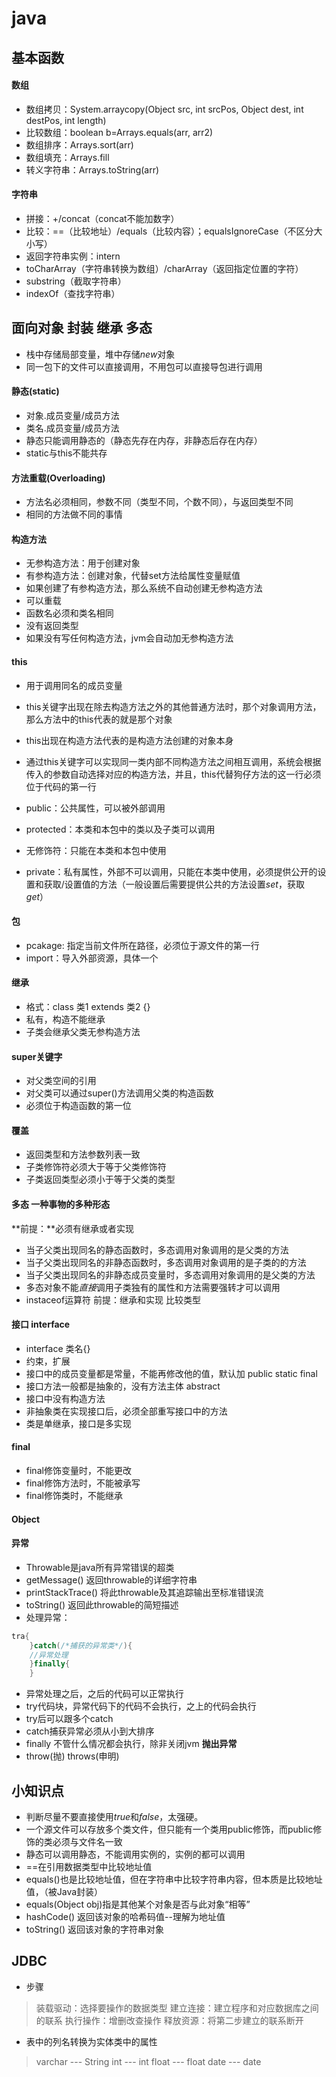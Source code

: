 # java
## 基本函数
#### 数组
* 数组拷贝：System.arraycopy(Object src, int srcPos, Object dest, int destPos, int length)
* 比较数组：boolean b=Arrays.equals(arr, arr2)
* 数组排序：Arrays.sort(arr)
* 数组填充：Arrays.fill
* 转义字符串：Arrays.toString(arr)
#### 字符串
* 拼接：+/concat（concat不能加数字）
* 比较：==（比较地址）/equals（比较内容）；equalsIgnoreCase（不区分大小写）
* 返回字符串实例：intern
* toCharArray（字符串转换为数组）/charArray（返回指定位置的字符）
* substring（截取字符串）
* indexOf（查找字符串）
## 面向对象 封装 继承 多态
* 栈中存储局部变量，堆中存储*new*对象
* 同一包下的文件可以直接调用，不用包可以直接导包进行调用
#### 静态(static)
* 对象.成员变量/成员方法
* 类名.成员变量/成员方法
* 静态只能调用静态的（静态先存在内存，非静态后存在内存）
* static与this不能共存
#### 方法重载(Overloading)
* 方法名必须相同，参数不同（类型不同，个数不同），与返回类型不同
* 相同的方法做不同的事情
#### 构造方法
* 无参构造方法：用于创建对象
* 有参构造方法：创建对象，代替set方法给属性变量赋值
* 如果创建了有参构造方法，那么系统不自动创建无参构造方法
* 可以重载
* 函数名必须和类名相同
* 没有返回类型
* 如果没有写任何构造方法，jvm会自动加无参构造方法
#### this
* 用于调用同名的成员变量
* this关键字出现在除去构造方法之外的其他普通方法时，那个对象调用方法，那么方法中的this代表的就是那个对象
* this出现在构造方法代表的是构造方法创建的对象本身
* 通过this关键字可以实现同一类内部不同构造方法之间相互调用，系统会根据传入的参数自动选择对应的构造方法，并且，this代替狗仔方法的这一行必须位于代码的第一行


* public：公共属性，可以被外部调用
* protected：本类和本包中的类以及子类可以调用
* 无修饰符：只能在本类和本包中使用
* private：私有属性，外部不可以调用，只能在本类中使用，必须提供公开的设置和获取/设置值的方法（一般设置后需要提供公共的方法设置*set*，获取*get*）
#### 包
* pcakage: 指定当前文件所在路径，必须位于源文件的第一行
* import：导入外部资源，具体一个

#### 继承
* 格式：class 类1 extends 类2 {}
* 私有，构造不能继承
* 子类会继承父类无参构造方法

#### super关键字
* 对父类空间的引用
* 对父类可以通过super()方法调用父类的构造函数
* 必须位于构造函数的第一位

#### 覆盖
* 返回类型和方法参数列表一致
* 子类修饰符必须大于等于父类修饰符
* 子类返回类型必须小于等于父类的类型

#### 多态 一种事物的多种形态
**前提：**必须有继承或者实现

* 当子父类出现同名的静态函数时，多态调用对象调用的是父类的方法
* 当子父类出现同名的非静态函数时，多态调用对象调用的是子类的的方法
* 当子父类出现同名的非静态成员变量时，多态调用对象调用的是父类的方法
* 多态对象不能*直接*调用子类独有的属性和方法需要强转才可以调用
* instaceof运算符 前提：继承和实现  比较类型

#### 接口 interface
* interface 类名{}
* 约束，扩展
* 接口中的成员变量都是常量，不能再修改他的值，默认加 public static final
* 接口方法一般都是抽象的，没有方法主体	abstract
* 接口中没有构造方法
* 非抽象类在实现接口后，必须全部重写接口中的方法
* 类是单继承，接口是多实现

#### final
* final修饰变量时，不能更改
* final修饰方法时，不能被承写
* final修饰类时，不能继承

#### Object

#### 异常
* Throwable是java所有异常错误的超类
* getMessage() 返回throwable的详细字符串
* printStackTrace() 将此throwable及其追踪输出至标准错误流
* toString() 返回此throwable的简短描述
* 处理异常：
```java
tra{
 	}catch(/*捕获的异常类*/){
	//异常处理
	}finally{
	}
```
* 异常处理之后，之后的代码可以正常执行
* try代码块，异常代码下的代码不会执行，之上的代码会执行
* try后可以跟多个catch
* catch捕获异常必须从小到大排序
* finally 不管什么情况都会执行，除非关闭jvm
**抛出异常**
* throw(抛)  throws(申明)


## 小知识点
* 判断尽量不要直接使用*true*和*false*，太强硬。
* 一个源文件可以存放多个类文件，但只能有一个类用public修饰，而public修饰的类必须与文件名一致
* 静态可以调用静态，不能调用实例的，实例的都可以调用
* ==在引用数据类型中比较地址值
* equals()也是比较地址值，但在字符串中比较字符串内容，但本质是比较地址值，（被Java封装）
* equals(Object obj)指是其他某个对象是否与此对象“相等”
* hashCode() 返回该对象的哈希码值--理解为地址值
* toString() 返回该对象的字符串对象

## JDBC
* 步骤
>装载驱动：选择要操作的数据类型
>建立连接：建立程序和对应数据库之间的联系
>执行操作：增删改查操作
>释放资源：将第二步建立的联系断开

* 表中的列名转换为实体类中的属性
>varchar --- String
>int --- int
>float --- float
>date --- date




